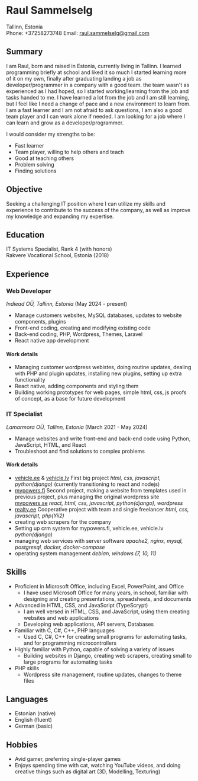 # Raul Sammelselg

Tallinn, Estonia  
Phone: +37258273748
Email: raul.sammelselg@gmail.com  

## Summary

I am Raul, born and raised in Estonia, currently living in Tallinn. I learned programming briefly at school and liked it so much I started learning more of it on my own, finally after graduating landing a job as developer/programmer in a company with a good team. the team wasn't as experienced as I had hoped, so I started working/learning from the job and tasks handed to me. I have learned a lot from the job and I am still learning, but I feel like I need a change of pace and a new environment to learn from. I am a fast learner and I am not afraid to ask questions, I am also a good team player and I can work alone if needed. I am looking for a job where I can learn and grow as a developer/programmer.

I would consider my strengths to be:

- Fast learner
- Team player, willing to help others and teach
- Good at teaching others
- Problem solving
- Finding solutions

## Objective

Seeking a challenging IT position where I can utilize my skills and experience to contribute to the success of the company, as well as improve my knowledge and expanding my expertise.

## Education

IT Systems Specialist, Rank 4 (with honors)  
Rakvere Vocational School, Estonia (2018)

## Experience

### Web Developer

*Indiead OÜ, Tallinn, Estonia* (May 2024 - present)

- Manage customers websites, MySQL databases, updates to website components, plugins
- Front-end coding, creating and modifying existing code
- Back-end coding, PHP, Wordpress, Themes, Laravel
- React native app development

#### Work details

- Managing customer wordpress webistes, doing routine updates, dealing with PHP and plugin updates, installing new plugins, setting up extra functionality
- React native, adding components and styling them
- Building working prototypes for web pages, simple html, css, js proofs of concept, as a base for future development

### IT Specialist

*Lamarmora OÜ, Tallinn, Estonia* (March 2021 - May 2024)

- Manage websites and write front-end and back-end code using Python, JavaScript, HTML, and React
- Troubleshoot and find solutions to complex problems

#### Work details

- [vehicle.ee](https://vehicle.ee) & [vehicle.lv](https://vehicle.lv) First big project *html, css, javascript, python(django)* (currently transitioning to react and nodejs)
- [mypowers.fi](https://mypowers.fi) Second project, making a website from templates used in previous project, plus managing the original wordpress site [mypowers.se](https://mypowers.se) *react, html, css, javascript, python(django), wordpress*
- [realty.ee](https://www.realty.ee) Cooperative project with team and single freelancer *html, css, javascript, php(Yii2)*
- creating web scrapers for the company
- Setting up crm system for mypowers.fi, vehicle.ee, vehicle.lv *python(django)*
- managing web services with server software *apache2, nginx, mysql, postgresql, docker, docker-compose*
- operating system management *debian, windows (7, 10, 11)*

## Skills

- Proficient in Microsoft Office, including Excel, PowerPoint, and Office
  - I have used Microsoft Office for many years, in school, familiar with designing and creating presentations, spreadsheets, and documents
- Advanced in HTML, CSS, and JavaScript (TypeScrypt)
  - I am well versed in HTML, CSS, and JavaScript, using them creating websites and web applications
  - Developing web applications, API servers, Databases
- Familiar with C, C#, C++, PHP languages
  - Used C, C#, C++ for creating small programs for automating tasks, and for programming microcontrollers
- Highly familiar with Python, capable of solving a variety of issues
  - Building websites in Django, creating web scrapers, creating small to large programs for automating tasks
- PHP skills
  - Wordpress site management, routine updates, changes to theme files

## Languages

- Estonian (native)
- English (fluent)
- German (basic)

## Hobbies

- Avid gamer, preferring single-player games
- Enjoys spending time with cat, watching YouTube videos, and doing creative things such as digital art (3D, Modelling, Texturing)
